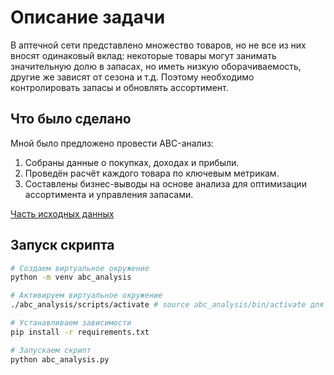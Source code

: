 # Описание задачи

В аптечной сети представлено множество товаров, но не все из них вносят одинаковый вклад: некоторые товары могут занимать значительную долю в запасах, но иметь низкую оборачиваемость, другие же зависят от сезона и т.д.
Поэтому необходимо контролировать запасы и обновлять ассортимент.

## Что было сделано

Мной было предложено провести ABC-анализ:
1. Собраны данные о покупках, доходах и прибыли.
2. Проведён расчёт каждого товара по ключевым метрикам.
3. Составлены бизнес-выводы на основе анализа для оптимизации ассортимента и управления запасами.

[Часть исходных данных](https://github.com/EvgenyGladyshev/ABC/blob/master/data.xlsx)

## Запуск скрипта

```sh
# Создаем виртуальное окружение
python -m venv abc_analysis

# Активируем виртуальное окружение
./abc_analysis/scripts/activate # source abc_analysis/bin/activate для Linux

# Устанавливаем зависимости
pip install -r requirements.txt

# Запускаем скрипт
python abc_analysis.py
```